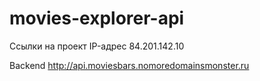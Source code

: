 # movies-explorer-api
Ссылки на проект
IP-адрес 84.201.142.10

Backend http://api.moviesbars.nomoredomainsmonster.ru
